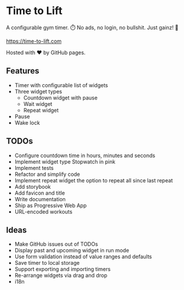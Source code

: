 # Time to Lift

A configurable gym timer. ⏱️ No ads, no login, no bullshit. Just gainz! 💪

https://time-to-lift.com

Hosted with ❤️ by GitHub pages.

## Features

* Timer with configurable list of widgets
* Three widget types
  * Countdown widget with pause
  * Wait widget
  * Repeat widget
* Pause
* Wake lock

## TODOs

* Configure countdown time in hours, minutes and seconds
* Implement widget type Stopwatch in pink
* Implement tests
* Refactor and simplify code
* Implement repeat widget the option to repeat all since last repeat
* Add storybook
* Add favicon and title
* Write documentation
* Ship as Progressive Web App
* URL-encoded workouts

## Ideas

* Make GitHub issues out of TODOs
* Display past and upcoming widget in run mode
* Use form validation instead of value ranges and defaults
* Save timer to local storage
* Support exporting and importing timers
* Re-arrange widgets via drag and drop
* i18n

